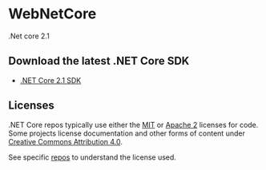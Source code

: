 # WebNetCore
.Net core 2.1

## Download the latest .NET Core SDK

* [.NET Core 2.1 SDK](release-notes/2.1/README.md)

## Licenses

.NET Core repos typically use either the [MIT](LICENSE.TXT) or
[Apache 2](http://www.apache.org/licenses/LICENSE-2.0) licenses for code.
Some projects license documentation and other forms of content under
[Creative Commons Attribution 4.0](http://creativecommons.org/licenses/by/4.0/).

See specific [repos](Documentation/core-repos.md) to understand the license used.
